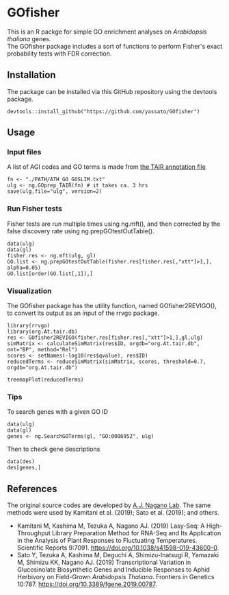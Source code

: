 # GOfisher  

This is an R packge for simple GO enrichment analyses on *Arabidopsis thaliana* genes.  
The GOfisher package includes a sort of functions to perform Fisher's exact probability tests with FDR correction.  

## Installation
The package can be installed via this GitHub repository using the devtools package.  
```
devtools::install_github("https://github.com/yassato/GOfisher")
```

## Usage

### Input files  
A list of AGI codes and GO terms is made from [the TAIR annotation file](https://www.arabidopsis.org/download_files/GO_and_PO_Annotations/Gene_Ontology_Annotations/ATH_GO_GOSLIM.txt)
```
fn <- "./PATH/ATH_GO_GOSLIM.txt"
ulg <- ng.GOprep_TAIR(fn) # it takes ca. 3 hrs
save(ulg,file="ulg", version=2)
```

### Run Fisher tests
Fisher tests are run multiple times using ng.mft(), and then corrected by the false discovery rate using ng.prepGOtestOutTable().
```
data(ulg)
data(gl)
fisher.res <- ng.mft(ulg, gl)
GO.list <- ng.prepGOtestOutTable(fisher.res[fisher.res[,"xtt"]>1,], alpha=0.05)
GO.list[order(GO.list[,1]),]
```

### Visualization
The GOfisher package has the utility function, named GOfisher2REVIGO(), to convert its output as an input of the rrvgo package.
```
library(rrvgo)
library(org.At.tair.db)
res <- GOfisher2REVIGO(fisher.res[fisher.res[,"xtt"]>1,],gl,ulg)
simMatrix <- calculateSimMatrix(res$ID, orgdb="org.At.tair.db", ont="BP", method="Rel")
scores <- setNames(-log10(res$qvalue), res$ID)
reducedTerms <- reduceSimMatrix(simMatrix, scores, threshold=0.7, orgdb="org.At.tair.db")

treemapPlot(reducedTerms)
```

### Tips  
To search genes with a given GO ID  
```
data(ulg)
data(gl)
genes <- ng.SearchGOTerms(gl, "GO:0006952", ulg)
```

Then to check gene descriptions  
```
data(des)
des[genes,]
```

## References
The original source codes are developed by [A.J. Nagano Lab](https://github.com/naganolab/). The same methods were used by Kamitani et al. (2019); Sato et al. (2019); and others.  
- Kamitani M, Kashima M, Tezuka A, Nagano AJ. (2019) Lasy-Seq: A High-Throughput Library Preparation Method for RNA-Seq and Its Application in the Analysis of Plant Responses to Fluctuating Temperatures. Scientific Reports 9:7091. https://doi.org/10.1038/s41598-019-43600-0.  
- Sato Y, Tezuka A, Kashima M, Deguchi A, Shimizu-Inatsugi R, Yamazaki M, Shimizu KK, Nagano AJ. (2019) Transcriptional Variation in Glucosinolate Biosynthetic Genes and Inducible Responses to Aphid Herbivory on Field-Grown *Arabidopsis Thaliana*. Frontiers in Genetics 10:787. https://doi.org/10.3389/fgene.2019.00787.



